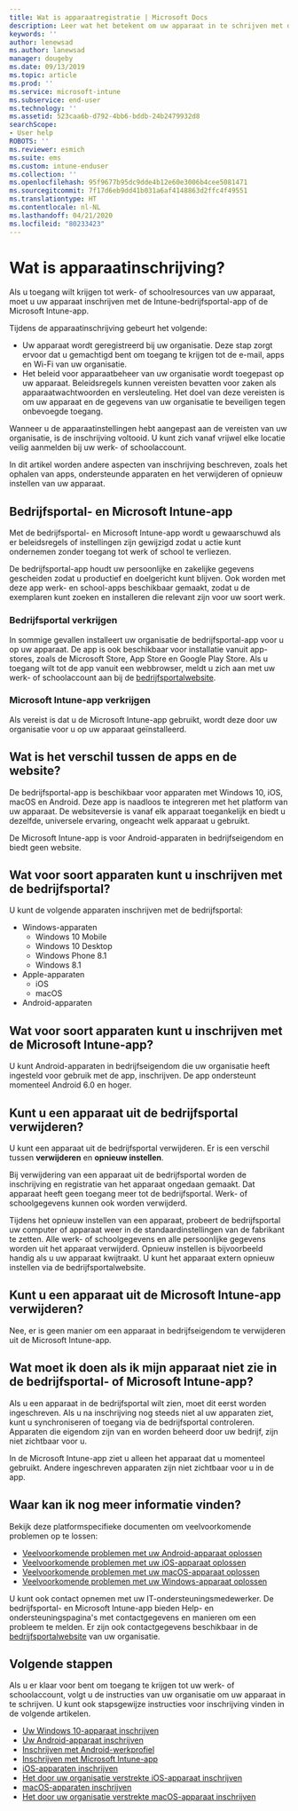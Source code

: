 ```yaml
---
title: Wat is apparaatregistratie | Microsoft Docs
description: Leer wat het betekent om uw apparaat in te schrijven met de bedrijfsportal- en Microsoft Intune-app.
keywords: ''
author: lenewsad
ms.author: lanewsad
manager: dougeby
ms.date: 09/13/2019
ms.topic: article
ms.prod: ''
ms.service: microsoft-intune
ms.subservice: end-user
ms.technology: ''
ms.assetid: 523caa6b-d792-4bb6-bddb-24b2479932d8
searchScope:
- User help
ROBOTS: ''
ms.reviewer: esmich
ms.suite: ems
ms.custom: intune-enduser
ms.collection: ''
ms.openlocfilehash: 95f9677b95dc9dde4b12e60e3006b4cee5081471
ms.sourcegitcommit: 7f17d6eb9dd41b031a6af4148863d2ffc4f49551
ms.translationtype: HT
ms.contentlocale: nl-NL
ms.lasthandoff: 04/21/2020
ms.locfileid: "80233423"
---
```

# <a name="what-is-device-enrollment"></a>Wat is apparaatinschrijving?
Als u toegang wilt krijgen tot werk- of schoolresources van uw apparaat, moet u uw apparaat inschrijven met de Intune-bedrijfsportal-app of de Microsoft Intune-app. 

Tijdens de apparaatinschrijving gebeurt het volgende:

* Uw apparaat wordt geregistreerd bij uw organisatie. Deze stap zorgt ervoor dat u gemachtigd bent om toegang te krijgen tot de e-mail, apps en Wi-Fi van uw organisatie. 
* Het beleid voor apparaatbeheer van uw organisatie wordt toegepast op uw apparaat. Beleidsregels kunnen vereisten bevatten voor zaken als apparaatwachtwoorden en versleuteling. Het doel van deze vereisten is om uw apparaat en de gegevens van uw organisatie te beveiligen tegen onbevoegde toegang.

Wanneer u de apparaatinstellingen hebt aangepast aan de vereisten van uw organisatie, is de inschrijving voltooid. U kunt zich vanaf vrijwel elke locatie veilig aanmelden bij uw werk- of schoolaccount.  

In dit artikel worden andere aspecten van inschrijving beschreven, zoals het ophalen van apps, ondersteunde apparaten en het verwijderen of opnieuw instellen van uw apparaat.  

## <a name="company-portal-and-microsoft-intune-app"></a>Bedrijfsportal- en Microsoft Intune-app

Met de bedrijfsportal- en Microsoft Intune-app wordt u gewaarschuwd als er beleidsregels of instellingen zijn gewijzigd zodat u actie kunt ondernemen zonder toegang tot werk of school te verliezen. 

De bedrijfsportal-app houdt uw persoonlijke en zakelijke gegevens gescheiden zodat u productief en doelgericht kunt blijven. Ook worden met deze app werk- en school-apps beschikbaar gemaakt, zodat u de exemplaren kunt zoeken en installeren die relevant zijn voor uw soort werk.  

### <a name="get-company-portal"></a>Bedrijfsportal verkrijgen

In sommige gevallen installeert uw organisatie de bedrijfsportal-app voor u op uw apparaat. De app is ook beschikbaar voor installatie vanuit app-stores, zoals de Microsoft Store, App Store en Google Play Store. Als u toegang wilt tot de app vanuit een webbrowser, meldt u zich aan met uw werk- of schoolaccount aan bij de [bedrijfsportalwebsite](https://go.microsoft.com/fwlink/?linkid=2010980).  

### <a name="get-microsoft-intune-app"></a>Microsoft Intune-app verkrijgen

Als vereist is dat u de Microsoft Intune-app gebruikt, wordt deze door uw organisatie voor u op uw apparaat geïnstalleerd.  

## <a name="whats-the-difference-between-the-apps-and-the-website"></a>Wat is het verschil tussen de apps en de website?
De bedrijfsportal-app is beschikbaar voor apparaten met Windows 10, iOS, macOS en Android. Deze app is naadloos te integreren met het platform van uw apparaat. De websiteversie is vanaf elk apparaat toegankelijk en biedt u dezelfde, universele ervaring, ongeacht welk apparaat u gebruikt. 

De Microsoft Intune-app is voor Android-apparaten in bedrijfseigendom en biedt geen website.  

## <a name="what-kind-of-devices-can-you-enroll-with-company-portal"></a>Wat voor soort apparaten kunt u inschrijven met de bedrijfsportal?
U kunt de volgende apparaten inschrijven met de bedrijfsportal:  

- Windows-apparaten
  - Windows 10 Mobile
  - Windows 10 Desktop
  - Windows Phone 8.1
  - Windows 8.1
- Apple-apparaten
    - iOS
    - macOS
- Android-apparaten


## <a name="what-kind-of-devices-can-you-enroll-with-the-microsoft-intune-app"></a>Wat voor soort apparaten kunt u inschrijven met de Microsoft Intune-app?  
U kunt Android-apparaten in bedrijfseigendom die uw organisatie heeft ingesteld voor gebruik met de app, inschrijven. De app ondersteunt momenteel Android 6.0 en hoger. 

## <a name="can-you-remove-a-device-from-the-company-portal"></a>Kunt u een apparaat uit de bedrijfsportal verwijderen?
U kunt een apparaat uit de bedrijfsportal verwijderen. Er is een verschil tussen **verwijderen** en **opnieuw instellen**.

Bij verwijdering van een apparaat uit de bedrijfsportal worden de inschrijving en registratie van het apparaat ongedaan gemaakt. Dat apparaat heeft geen toegang meer tot de bedrijfsportal. Werk- of schoolgegevens kunnen ook worden verwijderd. 

Tijdens het opnieuw instellen van een apparaat, probeert de bedrijfsportal uw computer of apparaat weer in de standaardinstellingen van de fabrikant te zetten. Alle werk- of schoolgegevens en alle persoonlijke gegevens worden uit het apparaat verwijderd. Opnieuw instellen is bijvoorbeeld handig als u uw apparaat kwijtraakt. U kunt het apparaat extern opnieuw instellen via de bedrijfsportalwebsite.  

## <a name="can-you-remove-a-device-from-the-microsoft-intune-app"></a>Kunt u een apparaat uit de Microsoft Intune-app verwijderen?
Nee, er is geen manier om een apparaat in bedrijfseigendom te verwijderen uit de Microsoft Intune-app.  

## <a name="what-if-i-cant-see-my-device-in-the-company-portal-or-microsoft-intune-app"></a>Wat moet ik doen als ik mijn apparaat niet zie in de bedrijfsportal- of Microsoft Intune-app?
Als u een apparaat in de bedrijfsportal wilt zien, moet dit eerst worden ingeschreven. Als u na inschrijving nog steeds niet al uw apparaten ziet, kunt u synchroniseren of toegang via de bedrijfsportal controleren. Apparaten die eigendom zijn van en worden beheerd door uw bedrijf, zijn niet zichtbaar voor u.

In de Microsoft Intune-app ziet u alleen het apparaat dat u momenteel gebruikt. Andere ingeschreven apparaten zijn niet zichtbaar voor u in de app.  

## <a name="where-else-can-i-go-for-help"></a>Waar kan ik nog meer informatie vinden?  
Bekijk deze platformspecifieke documenten om veelvoorkomende problemen op te lossen:  

- [Veelvoorkomende problemen met uw Android-apparaat oplossen](check-compliance-on-your-device-android.md)  
- [Veelvoorkomende problemen met uw iOS-apparaat oplossen](troubleshoot-your-device-ios.md)
- [Veelvoorkomende problemen met uw macOS-apparaat oplossen](troubleshoot-your-device-macos.md)
- [Veelvoorkomende problemen met uw Windows-apparaat oplossen](troubleshoot-your-device-windows.md)

U kunt ook contact opnemen met uw IT-ondersteuningsmedewerker. De bedrijfsportal- en Microsoft Intune-app bieden Help- en ondersteuningspagina's met contactgegevens en manieren om een probleem te melden. Er zijn ook contactgegevens beschikbaar in de [bedrijfsportalwebsite](https://go.microsoft.com/fwlink/?linkid=2010980) van uw organisatie.  

## <a name="next-steps"></a>Volgende stappen  

Als u er klaar voor bent om toegang te krijgen tot uw werk- of schoolaccount, volgt u de instructies van uw organisatie om uw apparaat in te schrijven. U kunt ook stapsgewijze instructies voor inschrijving vinden in de volgende artikelen.

* [Uw Windows 10-apparaat inschrijven](enroll-windows-10-device.md)
* [Uw Android-apparaat inschrijven](enroll-device-android-company-portal.md)
* [Inschrijven met Android-werkprofiel](enroll-device-android-work-profile.md)
* [Inschrijven met Microsoft Intune-app](enroll-device-android-microsoft-intune-app.md)
* [iOS-apparaten inschrijven](enroll-your-device-in-intune-ios.md)
* [Het door uw organisatie verstrekte iOS-apparaat inschrijven](enroll-your-device-dep-ios.md)
* [macOS-apparaten inschrijven](enroll-your-device-in-intune-macos-cp.md)
* [Het door uw organisatie verstrekte macOS-apparaat inschrijven](enroll-company-device-macos.md)
